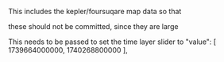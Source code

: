 This includes the kepler/foursuqare map data so that

these should not be committed, since they are large


This needs to be passed to set the time layer slider to
"value": [
1739664000000,
1740268800000
],
